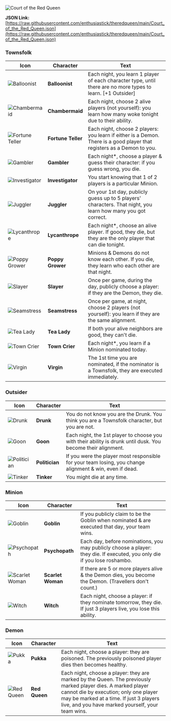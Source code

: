 ![Court of the Red Queen](https://raw.githubusercontent.com/enthusiastick/theredqueen/main/img/Court_of_the_Red_Queen_title.png)

**JSON Link:** [https://raw.githubusercontent.com/enthusiastick/theredqueen/main/Court_of_the_Red_Queen.json](https://raw.githubusercontent.com/enthusiastick/theredqueen/main/Court_of_the_Red_Queen.json)

### Townsfolk

Icon | Character | Text
--- | --- | ---
![Balloonist](https://wiki.bloodontheclocktower.com/images/5/58/Balloonist_icon.png) | **Balloonist** | Each night, you learn 1 player of each character type, until there are no more types to learn. [+1 Outsider]
![Chambermaid](https://wiki.bloodontheclocktower.com/images/0/00/Chambermaid_Icon.png) | **Chambermaid** | Each night, choose 2 alive players (not yourself): you learn how many woke tonight due to their ability.
![Fortune Teller](https://wiki.bloodontheclocktower.com/images/2/2a/Fortune_Teller_Icon.png) | **Fortune Teller** | Each night, choose 2 players: you learn if either is a Demon. There is a good player that registers as a Demon to you.
![Gambler](https://wiki.bloodontheclocktower.com/images/1/14/Gambler_Icon.png) | **Gambler** | Each night*, choose a player & guess their character: if you guess wrong, you die.
![Investigator](https://wiki.bloodontheclocktower.com/images/e/ed/Investigator_Icon.png) | **Investigator** | You start knowing that 1 of 2 players is a particular Minion.
![Juggler](https://wiki.bloodontheclocktower.com/images/c/cc/Juggler_Icon.png) | **Juggler** | On your 1st day, publicly guess up to 5 players' characters. That night, you learn how many you got correct.
![Lycanthrope](https://wiki.bloodontheclocktower.com/images/e/e1/Lycanthrope5_icon.png) | **Lycanthrope** | Each night*, choose an alive player. If good, they die, but they are the only player that can die tonight.
![Poppy Grower](https://wiki.bloodontheclocktower.com/images/1/13/Poppy_Grower5_icon.png) | **Poppy Grower** | Minions & Demons do not know each other. If you die, they learn who each other are that night.
![Slayer](https://wiki.bloodontheclocktower.com/images/2/23/Slayer_Icon.png) | **Slayer** | Once per game, during the day, publicly choose a player: if they are the Demon, they die.
![Seamstress](https://wiki.bloodontheclocktower.com/images/5/55/Seamstress_Icon.png) | **Seamstress** | Once per game, at night, choose 2 players (not yourself): you learn if they are the same alignment.
![Tea Lady](https://wiki.bloodontheclocktower.com/images/d/d3/Tea_Lady_Icon.png) | **Tea Lady** | If both your alive neighbors are good, they can't die.
![Town Crier](https://wiki.bloodontheclocktower.com/images/f/f8/Town_Crier_Icon.png) | **Town Crier** | Each night*, you learn if a Minion nominated today.
![Virgin](https://wiki.bloodontheclocktower.com/images/9/9d/Virgin_Icon.png) | **Virgin** | The 1st time you are nominated, if the nominator is a Townsfolk, they are executed immediately.

### Outsider

Icon | Character | Text
--- | --- | ---
![Drunk](https://wiki.bloodontheclocktower.com/images/4/4d/Drunk_Icon.png) | **Drunk** | You do not know you are the Drunk. You think you are a Townsfolk character, but you are not.
![Goon](https://wiki.bloodontheclocktower.com/images/8/8e/Goon_Icon.png) | **Goon** | Each night, the 1st player to choose you with their ability is drunk until dusk. You become their alignment.
![Politician](https://wiki.bloodontheclocktower.com/images/8/83/Politician_icon.png) | **Politician** | If you were the player most responsible for your team losing, you change alignment & win, even if dead.
![Tinker](https://wiki.bloodontheclocktower.com/images/b/b0/Tinker_Icon.png) | **Tinker** | You might die at any time.

### Minion

Icon | Character | Text
--- | --- | ---
![Goblin](https://wiki.bloodontheclocktower.com/images/8/8b/Goblin_icon.png) | **Goblin** | If you publicly claim to be the Goblin when nominated & are executed that day, your team wins.
![Psychopath](https://wiki.bloodontheclocktower.com/images/e/e7/Psychopath_Icon.png) | **Psychopath** | Each day, before nominations, you may publicly choose a player: they die. If executed, you only die if you lose roshambo.
![Scarlet Woman](https://wiki.bloodontheclocktower.com/images/8/87/Scarlet_Woman_Icon.png) | **Scarlet Woman** | If there are 5 or more players alive & the Demon dies, you become the Demon. (Travellers don't count.)
![Witch](https://wiki.bloodontheclocktower.com/images/6/6e/Witch_Icon.png) | **Witch** | Each night, choose a player: if they nominate tomorrow, they die. If just 3 players live, you lose this ability.

### Demon

Icon | Character | Text
--- | --- | ---
![Pukka](https://wiki.bloodontheclocktower.com/images/7/74/Pukka_Icon.png) | **Pukka** | Each night, choose a player: they are poisoned. The previously poisoned player dies then becomes healthy.
![Red Queen](https://raw.githubusercontent.com/enthusiastick/theredqueen/main/img/redqueen-small.png) | **Red Queen** | Each night, choose a player: they are marked by the Queen. The previously marked player dies. A marked player cannot die by execution; only one player may be marked at a time. If just 3 players live, and you have marked yourself, your team wins.
